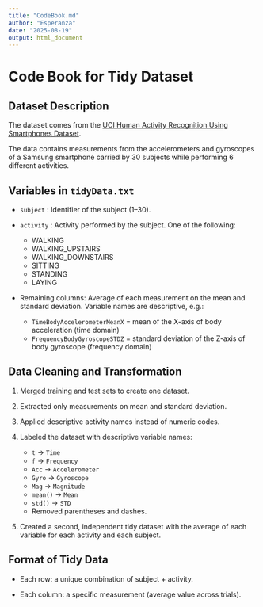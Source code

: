 ```yaml
---
title: "CodeBook.md"
author: "Esperanza"
date: "2025-08-19"
output: html_document
---
```



# Code Book for Tidy Dataset

## Dataset Description
The dataset comes from the [UCI Human Activity Recognition Using Smartphones Dataset](https://archive.ics.uci.edu/ml/datasets/Human+Activity+Recognition+Using+Smartphones).

The data contains measurements from the accelerometers and gyroscopes of a Samsung smartphone carried by 30 subjects while performing 6 different activities.


## Variables in `tidyData.txt`
- `subject` : Identifier of the subject (1–30).

- `activity` : Activity performed by the subject. One of the following:
  - WALKING
  - WALKING_UPSTAIRS
  - WALKING_DOWNSTAIRS
  - SITTING
  - STANDING
  - LAYING
  
- Remaining columns: Average of each measurement on the mean and standard deviation. Variable names are descriptive, e.g.:
  - `TimeBodyAccelerometerMeanX` = mean of the X-axis of body acceleration (time domain)
  - `FrequencyBodyGyroscopeSTDZ` = standard deviation of the Z-axis of body gyroscope (frequency domain)


## Data Cleaning and Transformation
1. Merged training and test sets to create one dataset.

2. Extracted only measurements on mean and standard deviation.

3. Applied descriptive activity names instead of numeric codes.

4. Labeled the dataset with descriptive variable names:
   - `t` → `Time`
   - `f` → `Frequency`
   - `Acc` → `Accelerometer`
   - `Gyro` → `Gyroscope`
   - `Mag` → `Magnitude`
   - `mean()` → `Mean`
   - `std()` → `STD`
   - Removed parentheses and dashes.

5. Created a second, independent tidy dataset with the average of each variable for each activity and each subject.


## Format of Tidy Data
- Each row: a unique combination of subject + activity.

- Each column: a specific measurement (average value across trials).
